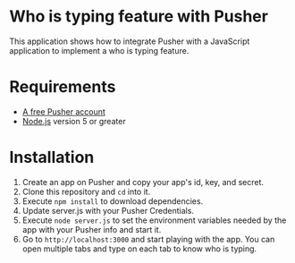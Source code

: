 # Who is typing feature with Pusher
This application shows how to integrate Pusher with a JavaScript application to implement a who is typing feature.

# Requirements

- [A free Pusher account](https://pusher.com)
- [Node.js](https://nodejs.org/en/download/) version 5 or greater

# Installation
1. Create an app on Pusher and copy your app's id, key, and secret.
2. Clone this repository and `cd` into it.
4. Execute `npm install` to download dependencies.
5. Update server.js with your Pusher Credentials.
4. Execute `node server.js` to set the environment variables needed by the app with your Pusher info and start it.
6. Go to `http://localhost:3000` and start playing with the app. You can open multiple tabs and type on each tab to know who is typing.
